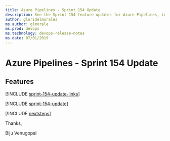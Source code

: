```yaml
---
title: Azure Pipelines - Sprint 154 Update
description: See the Sprint 154 feature updates for Azure Pipelines, including next steps.
author: gloridelmorales
ms.author: glmorale
ms.prod: devops
ms.technology: devops-release-notes
ms.date: 07/01/2019
---
```


# Azure Pipelines - Sprint 154 Update

## Features

[!INCLUDE [sprint-154-update-links](../includes/pipelines/sprint-154-update-links.md)]

[!INCLUDE [sprint-154-update](../includes/pipelines/sprint-154-update.md)]

[!INCLUDE [nextsteps](../includes/nextsteps.md)]

Thanks,

Biju Venugopal
